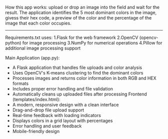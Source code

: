 
How this app works: upload or drop an image into the field and wait for the result. The application identifies the 5 most dominant colors in the image, givess their hex code, a preview of the color and the percentage of the image that each color occupies.

-------------------------------------------------------
Requirements.txt uses:
1.Flask for the web framework
2.OpenCV (opencv-python) for image processing
3.NumPy for numerical operations
4.Pillow for additional image processing support

Main Application (app.py):
-    A Flask application that handles file uploads and color analysis
-   Uses OpenCV's K-means clustering to find the dominant colors
-   Processes images and returns color information in both RGB and HEX formats
-   Includes proper error handling and file validation
-   Automatically cleans up uploaded files after processing
Frontend (templates/index.html):
-   A modern, responsive design with a clean interface
-   Drag-and-drop file upload support
-   Real-time feedback with loading indicators
-   Displays colors in a grid layout with percentages
-   Error handling and user feedback
-   Mobile-friendly design